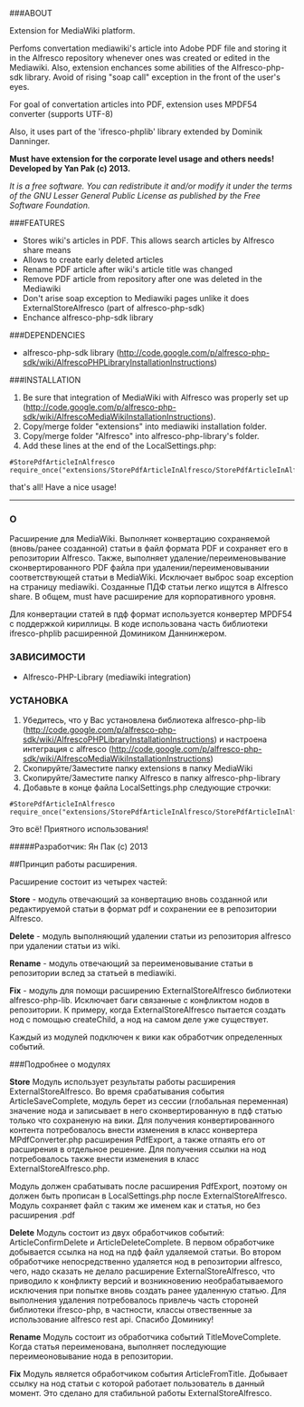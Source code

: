 ###ABOUT

Extension for MediaWiki platform.

Perfoms convertation mediawiki's article into Adobe PDF file and storing it in the Alfresco repository whenever ones was created or edited in the Mediawiki. Also, extension enchances some abilities of the Alfresco-php-sdk library. Avoid of  rising "soap call" exception in the front of the user's eyes.
	
For goal of convertation articles into PDF, extension uses MPDF54 converter (supports UTF-8)
	
Also, it uses part of the 'ifresco-phplib' library extended by Dominik Danninger.

<b>Must have extension for the corporate level usage and others needs!</b><br/>
<b>Developed by Yan Pak (c) 2013.</b>


<i>It is a free software. You can redistribute it and/or modify it under the terms of the GNU Lesser General Public License as published by the Free Software Foundation.</i>

	
###FEATURES
* Stores wiki's articles in PDF. This allows search articles by Alfresco share means
* Allows to create early deleted articles
* Rename PDF article after wiki's article title was changed
* Remove PDF article from repository after one was deleted in the Mediawiki
* Don't arise soap exception to Mediawiki pages unlike it does ExternalStoreAlfresco (part of alfresco-php-sdk)
* Enchance alfresco-php-sdk library

###DEPENDENCIES

* alfresco-php-sdk library (http://code.google.com/p/alfresco-php-sdk/wiki/AlfrescoPHPLibraryInstallationInstructions)

###INSTALLATION
1. Be sure that integration of MediaWiki with Alfresco was properly set up (http://code.google.com/p/alfresco-php-sdk/wiki/AlfrescoMediaWikiInstallationInstructions).
2. Copy/merge folder "extensions" into mediawiki installation folder.
3. Copy/merge folder "Alfresco" into alfresco-php-library's folder.
4. Add these lines at the end of the LocalSettings.php:	

```
#StorePdfArticleInAlfresco
require_once("extensions/StorePdfArticleInAlfresco/StorePdfArticleInAlfresco.php");
```
that's all! Have a nice usage!

<hr/>

### О
	
Расширение для MediaWiki. Выполняет конвертацию сохраняемой (вновь/ранее созданной) статьи в файл формата PDF и сохраняет его в репозитории Alfresco. Также, выполняет удаление/переименовывание сконвертированного PDF файла при удалении/переименовывании соответствующей статьи в MediaWiki. Исключает выброс soap exception на страницу mediawiki. Созданные ПДФ статьи легко ищутся в Alfresco share. В общем, must have расширение для корпоративного уровня.

Для конвертации статей в пдф формат используется конвертер MPDF54 c поддержкой кириллицы.
В коде использована часть библиотеки ifresco-phplib расширенной Домиником Даннинжером.

### ЗАВИСИМОСТИ 
* Alfresco-PHP-Library (mediawiki integration)


### УСТАНОВКА
1. Убедитесь, что у Вас установлена библиотека alfresco-php-lib (http://code.google.com/p/alfresco-php-sdk/wiki/AlfrescoPHPLibraryInstallationInstructions) и настроена интеграция с alfresco (http://code.google.com/p/alfresco-php-sdk/wiki/AlfrescoMediaWikiInstallationInstructions)
2. Скопируйте/Заместите папку extensions в папку MediaWiki
3. Скопируйте/Заместите папку Alfresco в папку alfresco-php-library
4. Добавьте в конце файла LocalSettings.php следующие строчки:

```		
#StorePdfArticleInAlfresco
require_once("extensions/StorePdfArticleInAlfresco/StorePdfArticleInAlfresco.php");
```
Это всё! Приятного использования!
	
#####Разработчик: Ян Пак (с) 2013


##Принцип работы расширения.

Расширение состоит из четырех частей:

<b>Store</b> - модуль отвечающий за конвертацию вновь созданной или редактируемой статьи в формат pdf и сохранении ее в репозитории Alfresco.

<b>Delete</b> - модуль выполняющий удалении статьи из репозитория alfresco при удалении статьи из wiki.

<b>Rename</b> - модуль отвечающий за переименовывание статьи в репозитории вслед за статьей в mediawiki.

<b>Fix</b> - модуль для помощи расширению ExternalStoreAlfresco библиотеки alfresco-php-lib. Исключает баги связанные с конфликтом нодов в репозитории. К примеру, когда ExternalStoreAlfresco пытается создать нод с помощью createChild, а нод на самом деле уже существует.

Каждый из модулей подключен к вики как обработчик определенных событий.

###Подробнее о модулях

<b>Store</b> Модуль использует результаты работы расширения ExternalStoreAlfresco. Во время срабатывания события ArticleSaveComplete, модуль берет из сессии (глобальная переменная) значение нода и записывает в него сконвертированную в пдф статью только что сохраненую на вики. Для получения конвертированного контента потребовалось внести изменения в класс конвертера MPdfConverter.php расширения PdfExport, а также отпаять его от расширения в отдельное решение. Для получения ссылки на нод потребовалось также внести изменения в класс ExternalStoreAlfresco.php.

Модуль должен срабатывать после расширения PdfExport, поэтому он должен быть прописан в LocalSettings.php после ExternalStoreAlfresco. Модуль сохраняет файл с таким же именем как и статья, но без расширения .pdf

<b>Delete</b> Модуль состоит из двух обработчиков событий: ArticleConfirmDelete и ArticleDeleteComplete. В первом обработчике добывается ссылка на нод на пдф файл удаляемой статьи. Во втором обработчике непосредственно удаляется нод в репозитории alfresco, чего, надо сказать не делало расширение ExternalStoreAlfresco, что приводило к конфликту версий и возникновению необрабатываемого исключения при попытке вновь создать ранее удаленную статью. Для выполнения удаления потребовалось привлечь часть стороней библиотеки ifresco-php, в частности, классы отвественные за использование alfresco rest api. Спасибо Доминику!

<b>Rename</b> Модуль состоит из обработчика событий TitleMoveComplete. Когда статья переименована, выполняет последующие переимеоновывание нода в репозитории.

<b>Fix</b> Модуль является обработчиком события ArticleFromTitle. Добывает ссылку на нод статьи с которой работает пользователь в данный момент. Это сделано для стабильной работы ExternalStoreAlfresco.
